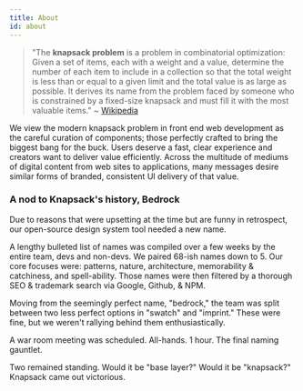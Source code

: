 ```yaml
---
title: About
id: about
---
```


> "The **knapsack problem** is a problem in combinatorial optimization: Given a set of items, each with a weight and a value, determine the number of each item to include in a collection so that the total weight is less than or equal to a given limit and the total value is as large as possible. It derives its name from the problem faced by someone who is constrained by a fixed-size knapsack and must fill it with the most valuable items." ~ [Wikipedia](https://en.wikipedia.org/wiki/Knapsack_problem)

We view the modern knapsack problem in front end web development as the careful curation of components; those perfectly crafted to bring the biggest bang for the buck. Users deserve a fast, clear experience and creators want to deliver value efficiently. Across the multitude of mediums of digital content from web sites to applications, many messages desire similar forms of branded, consistent UI delivery of that value.

### A nod to Knapsack's history, Bedrock

Due to reasons that were upsetting at the time but are funny in retrospect, our open-source design system tool needed a new name.

A lengthy bulleted list of names was compiled over a few weeks by the entire team, devs and non-devs. We paired 68-ish names down to 5. Our core focuses were: patterns, nature, architecture, memorability & catchiness, and spell-ability. Those names were then filtered by a thorough SEO & trademark search via Google, Github, & NPM.

Moving from the seemingly perfect name, "bedrock," the team was split between two less perfect options in "swatch" and "imprint." These were fine, but we weren't rallying behind them enthusiastically.

A war room meeting was scheduled. All-hands. 1 hour. The final naming gauntlet.

Two remained standing. Would it be "base layer?" Would it be "knapsack?" Knapsack came out victorious.
